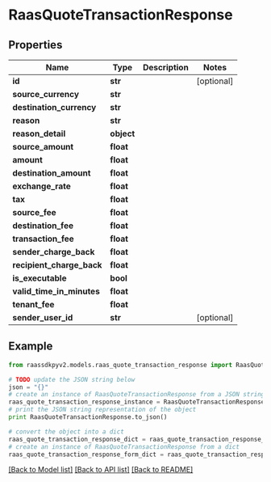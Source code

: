 # RaasQuoteTransactionResponse


## Properties
Name | Type | Description | Notes
------------ | ------------- | ------------- | -------------
**id** | **str** |  | [optional] 
**source_currency** | **str** |  | 
**destination_currency** | **str** |  | 
**reason** | **str** |  | 
**reason_detail** | **object** |  | 
**source_amount** | **float** |  | 
**amount** | **float** |  | 
**destination_amount** | **float** |  | 
**exchange_rate** | **float** |  | 
**tax** | **float** |  | 
**source_fee** | **float** |  | 
**destination_fee** | **float** |  | 
**transaction_fee** | **float** |  | 
**sender_charge_back** | **float** |  | 
**recipient_charge_back** | **float** |  | 
**is_executable** | **bool** |  | 
**valid_time_in_minutes** | **float** |  | 
**tenant_fee** | **float** |  | 
**sender_user_id** | **str** |  | [optional] 

## Example

```python
from raassdkpyv2.models.raas_quote_transaction_response import RaasQuoteTransactionResponse

# TODO update the JSON string below
json = "{}"
# create an instance of RaasQuoteTransactionResponse from a JSON string
raas_quote_transaction_response_instance = RaasQuoteTransactionResponse.from_json(json)
# print the JSON string representation of the object
print RaasQuoteTransactionResponse.to_json()

# convert the object into a dict
raas_quote_transaction_response_dict = raas_quote_transaction_response_instance.to_dict()
# create an instance of RaasQuoteTransactionResponse from a dict
raas_quote_transaction_response_form_dict = raas_quote_transaction_response.from_dict(raas_quote_transaction_response_dict)
```
[[Back to Model list]](../README.md#documentation-for-models) [[Back to API list]](../README.md#documentation-for-api-endpoints) [[Back to README]](../README.md)



